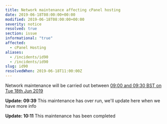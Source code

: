 ```yaml
---
title: Network maintenance affecting cPanel hosting
date: 2019-06-18T08:00:00+00:00
modified: 2019-06-18T08:00:00+00:00
severity: notice
resolved: true
section: issue
informational: "true"
affected:
  - cPanel Hosting
aliases:
  - /incidents/id90
  - /incidents/id90
slug: id90
resolvedWhen: 2019-06-18T11:00:00Z
---
```


Network maintenance will be carried out between [09:00 and 09:30 BST on Tue 18th Jun 2019](https://www.timeanddate.com/worldclock/fixedtime.html?iso=20190618T08&ah=1)

**Update: 09:39** This maintenance has over run, we'll update here when we have more info

**Update: 10:11** This maintenance has been completed

